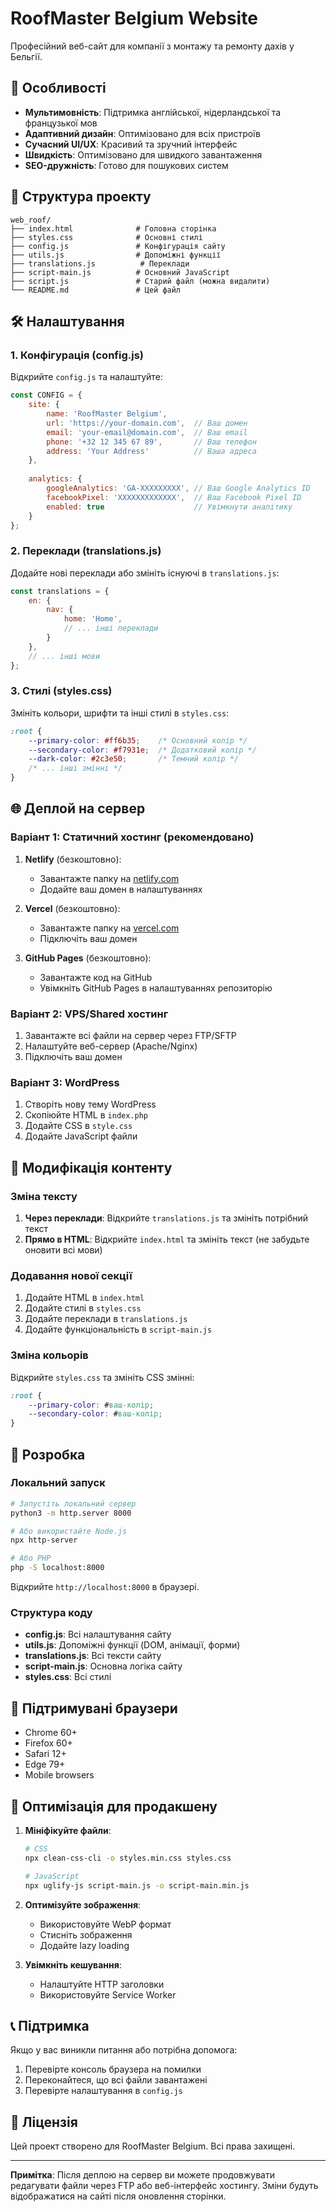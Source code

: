 # RoofMaster Belgium Website

Професійний веб-сайт для компанії з монтажу та ремонту дахів у Бельгії.

## 🚀 Особливості

- **Мультимовність**: Підтримка англійської, нідерландської та французької мов
- **Адаптивний дизайн**: Оптимізовано для всіх пристроїв
- **Сучасний UI/UX**: Красивий та зручний інтерфейс
- **Швидкість**: Оптимізовано для швидкого завантаження
- **SEO-дружність**: Готово для пошукових систем

## 📁 Структура проекту

```
web_roof/
├── index.html              # Головна сторінка
├── styles.css              # Основні стилі
├── config.js               # Конфігурація сайту
├── utils.js                # Допоміжні функції
├── translations.js          # Переклади
├── script-main.js          # Основний JavaScript
├── script.js               # Старий файл (можна видалити)
└── README.md               # Цей файл
```

## 🛠️ Налаштування

### 1. Конфігурація (config.js)

Відкрийте `config.js` та налаштуйте:

```javascript
const CONFIG = {
    site: {
        name: 'RoofMaster Belgium',
        url: 'https://your-domain.com',  // Ваш домен
        email: 'your-email@domain.com',  // Ваш email
        phone: '+32 12 345 67 89',       // Ваш телефон
        address: 'Your Address'          // Ваша адреса
    },
    
    analytics: {
        googleAnalytics: 'GA-XXXXXXXXX', // Ваш Google Analytics ID
        facebookPixel: 'XXXXXXXXXXXXX',  // Ваш Facebook Pixel ID
        enabled: true                    // Увімкнути аналітику
    }
};
```

### 2. Переклади (translations.js)

Додайте нові переклади або змініть існуючі в `translations.js`:

```javascript
const translations = {
    en: {
        nav: {
            home: 'Home',
            // ... інші переклади
        }
    },
    // ... інші мови
};
```

### 3. Стилі (styles.css)

Змініть кольори, шрифти та інші стилі в `styles.css`:

```css
:root {
    --primary-color: #ff6b35;    /* Основний колір */
    --secondary-color: #f7931e;  /* Додатковий колір */
    --dark-color: #2c3e50;       /* Темний колір */
    /* ... інші змінні */
}
```

## 🌐 Деплой на сервер

### Варіант 1: Статичний хостинг (рекомендовано)

1. **Netlify** (безкоштовно):
   - Завантажте папку на [netlify.com](https://netlify.com)
   - Додайте ваш домен в налаштуваннях

2. **Vercel** (безкоштовно):
   - Завантажте папку на [vercel.com](https://vercel.com)
   - Підключіть ваш домен

3. **GitHub Pages** (безкоштовно):
   - Завантажте код на GitHub
   - Увімкніть GitHub Pages в налаштуваннях репозиторію

### Варіант 2: VPS/Shared хостинг

1. Завантажте всі файли на сервер через FTP/SFTP
2. Налаштуйте веб-сервер (Apache/Nginx)
3. Підключіть ваш домен

### Варіант 3: WordPress

1. Створіть нову тему WordPress
2. Скопіюйте HTML в `index.php`
3. Додайте CSS в `style.css`
4. Додайте JavaScript файли

## 📝 Модифікація контенту

### Зміна тексту

1. **Через переклади**: Відкрийте `translations.js` та змініть потрібний текст
2. **Прямо в HTML**: Відкрийте `index.html` та змініть текст (не забудьте оновити всі мови)

### Додавання нової секції

1. Додайте HTML в `index.html`
2. Додайте стилі в `styles.css`
3. Додайте переклади в `translations.js`
4. Додайте функціональність в `script-main.js`

### Зміна кольорів

Відкрийте `styles.css` та змініть CSS змінні:

```css
:root {
    --primary-color: #ваш-колір;
    --secondary-color: #ваш-колір;
}
```

## 🔧 Розробка

### Локальний запуск

```bash
# Запустіть локальний сервер
python3 -m http.server 8000

# Або використайте Node.js
npx http-server

# Або PHP
php -S localhost:8000
```

Відкрийте `http://localhost:8000` в браузері.

### Структура коду

- **config.js**: Всі налаштування сайту
- **utils.js**: Допоміжні функції (DOM, анімації, форми)
- **translations.js**: Всі тексти сайту
- **script-main.js**: Основна логіка сайту
- **styles.css**: Всі стилі

## 📱 Підтримувані браузери

- Chrome 60+
- Firefox 60+
- Safari 12+
- Edge 79+
- Mobile browsers

## 🚀 Оптимізація для продакшену

1. **Мініфікуйте файли**:
   ```bash
   # CSS
   npx clean-css-cli -o styles.min.css styles.css
   
   # JavaScript
   npx uglify-js script-main.js -o script-main.min.js
   ```

2. **Оптимізуйте зображення**:
   - Використовуйте WebP формат
   - Стисніть зображення
   - Додайте lazy loading

3. **Увімкніть кешування**:
   - Налаштуйте HTTP заголовки
   - Використовуйте Service Worker

## 📞 Підтримка

Якщо у вас виникли питання або потрібна допомога:

1. Перевірте консоль браузера на помилки
2. Переконайтеся, що всі файли завантажені
3. Перевірте налаштування в `config.js`

## 📄 Ліцензія

Цей проект створено для RoofMaster Belgium. Всі права захищені.

---

**Примітка**: Після деплою на сервер ви можете продовжувати редагувати файли через FTP або веб-інтерфейс хостингу. Зміни будуть відображатися на сайті після оновлення сторінки.
